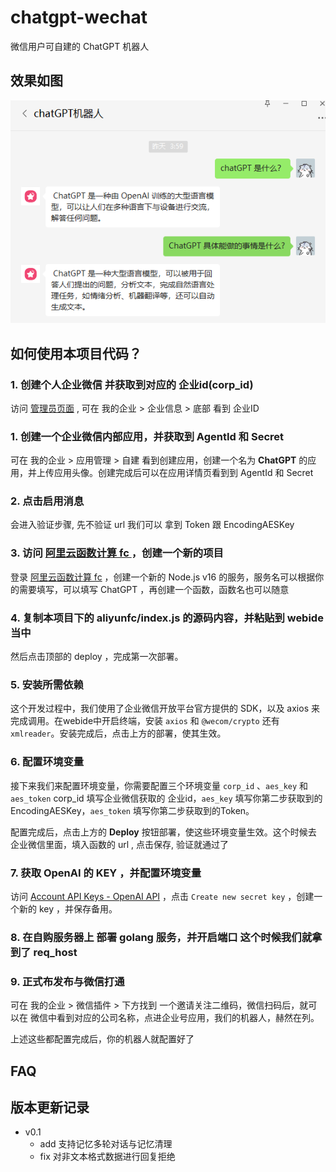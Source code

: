 # chatgpt-wechat

微信用户可自建的 ChatGPT 机器人

## 效果如图

![image1.png](./image1.png)

## 如何使用本项目代码？

### 1. 创建个人企业微信 并获取到对应的 企业id(corp_id)

访问 [管理员页面](https://work.weixin.qq.com/wework_admin/frame#profile) ,
可在 我的企业 > 企业信息 > 底部 看到  企业ID

### 1. 创建一个企业微信内部应用，并获取到 AgentId 和 Secret

可在 我的企业 > 应用管理 > 自建  看到创建应用，创建一个名为 **ChatGPT** 的应用，并上传应用头像。创建完成后可以在应用详情页看到到 AgentId 和 Secret

### 2. 点击启用消息

会进入验证步骤, 先不验证 url 我们可以 拿到  Token 跟 EncodingAESKey

### 3. 访问 [阿里云函数计算 fc ](https://fcnext.console.aliyun.com/cn-hangzhou/services) ，创建一个新的项目

登录 [阿里云函数计算 fc](https://fcnext.console.aliyun.com/cn-hangzhou/services) ，创建一个新的 Node.js v16 的服务，服务名可以根据你的需要填写，可以填写 ChatGPT ，再创建一个函数，函数名也可以随意

### 4. 复制本项目下的 aliyunfc/index.js 的源码内容，并粘贴到 webide 当中

然后点击顶部的 deploy ，完成第一次部署。

### 5. 安装所需依赖

这个开发过程中，我们使用了企业微信开放平台官方提供的 SDK，以及 axios 来完成调用。在webide中开启终端，安装 `axios` 和 `@wecom/crypto` 还有 `xmlreader`。安装完成后，点击上方的部署，使其生效。

### 6. 配置环境变量

接下来我们来配置环境变量，你需要配置三个环境变量 `corp_id` 、`aes_key` 和 `aes_token` corp_id 填写企业微信获取的 企业id，`aes_key` 填写你第二步获取到的 EncodingAESKey，`aes_token` 填写你第二步获取到的Token。

配置完成后，点击上方的 **Deploy** 按钮部署，使这些环境变量生效。这个时候去 企业微信里面，填入函数的 url , 点击保存, 验证就通过了

### 7. 获取 OpenAI 的 KEY ，并配置环境变量

访问 [Account API Keys - OpenAI API](https://platform.openai.com/account/api-keys) ，点击 `Create new secret key` ，创建一个新的 key ，并保存备用。

### 8. 在自购服务器上 部署 golang 服务，并开启端口 这个时候我们就拿到了 req_host

### 9. 正式布发布与微信打通

可在 我的企业 > 微信插件 > 下方找到 一个邀请关注二维码，微信扫码后，就可以在 微信中看到对应的公司名称，点进企业号应用，我们的机器人，赫然在列。

上述这些都配置完成后，你的机器人就配置好了

## FAQ

## 版本更新记录

- v0.1
  - add 支持记忆多轮对话与记忆清理
  - fix 对非文本格式数据进行回复拒绝